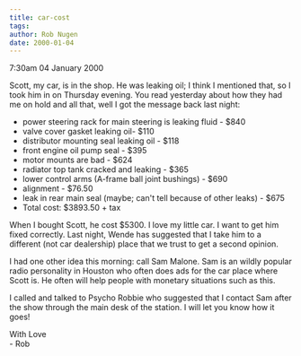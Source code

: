 ```yaml
---
title: car-cost
tags: 
author: Rob Nugen
date: 2000-01-04
---
```


<title>Scottie cost!</title>
<p class=date>7:30am 04 January 2000</p>
Scott, my car, is in the shop.  He was leaking oil; I think I mentioned that, so I took him in on Thursday evening.  You read yesterday about how they had me on hold and all that, well I got the message back last night:

<p><ul>
<li>power steering rack for main steering is leaking fluid - $840
<li>valve cover gasket leaking oil- $110
<li>distributor mounting seal leaking oil - $118
<li>front engine oil pump seal - $395
<li>motor mounts are bad - $624
<li>radiator top tank cracked and leaking - $365
<li>lower control arms (A-frame ball joint bushings) - $690
<li>alignment - $76.50
<li>leak in rear main seal (maybe; can't tell because of other leaks) - $675
<li>Total cost: $3893.50 + tax
</ul>

<p>When I bought Scott, he cost $5300.  I love my little car.  I want to get him fixed correctly.  Last night, Wende has suggested that I take him to a different (not car dealership) place that we trust to get a second opinion.

<p>I had one other idea this morning: call Sam Malone.  Sam is an wildly popular radio personality in Houston who often does ads for the car place where Scott is.  He often will help people with monetary situations such as this.  

<p>I called and talked to Psycho Robbie who suggested that I contact Sam after the show through the main desk of the station.  I will let you know how it goes!

<p>With Love
<br>- Rob

